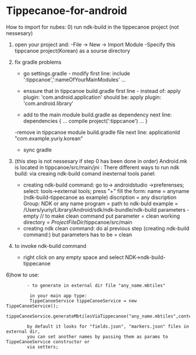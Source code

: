 # Tippecanoe-for-android
How to import for nubes:
 0) run ndk-build in the tippecanoe project (not nessesary)

 1) open your project and:
       -File -> New -> Import Module
       -Specify this tippcanoe project(Korean) as a sourse directory

 2)  fix gradle problems
      - go settings.gradle -  modify first line:
       include ':tippcanoe',':nameOfYourMainModules' ...

      - enssure that in tippcanoe build.gradle first line - instead of: apply plugin: 'com.android.application'
        should be:   apply plugin: 'com.android.library'

      - add to the main module build.gradle as dependency next line:
        dependencies {
          ...
          compile project(':tippcanoe')
          ...
       }

      -remove in tippcanoe module build.gradle file next line:
                    applicationId "com.example.yuriy.korean"

      - sync gradle


  4) (this step is not nessesary if step 0 has been done in order)  Android.mk is located in tippcanoe/src/main/jni :
    There different ways to run ndk build:
      via creaing ndk-build  comand inexternal tools panel:
     -  creating ndk-build command:
         go to-> androidstudio ->preferenses;
          select: tools->external tools;
          press "+"
          fill the form:
         name = anyname (ndk-build-tippecanoe as example)
         discription = any discription
         Group: NDK   or any name
         program = path to ndk-buld
            example  = /Users/yuriy/Library/Android/sdk/ndk-bundle/ndk-build
         parameters - empty // to make clean command put parameter =  clean
         working directory = $ProjectFileDir$/tippcanoe/src/main
     - creating ndk clean command:
        do al previous step (creating ndk-build command:) but parameters has to be = clean

   5) to invoke ndk-build command
      - right click on any empty space and select NDK->ndk-build-tippecanoe

   6)how to use:

            - to generate in external dir file "any_name.mbtiles"

             in your main app type:
             TippeCanoeService tippeCanoeService = new TippeCanoeService();
             tippeCanoeService.generateMbtilesViaTippecanoe("any_name.mbtiles",context);

            by default it looks for "fields.json", "markers.json" files in external dir,
            you can set another names by passing them as params to TippeCanoeService constructor or
            via setters;

